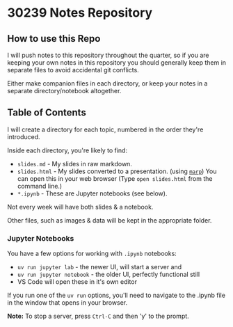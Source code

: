 # 30239 Notes Repository

## How to use this Repo

I will push notes to this repository throughout the quarter, so if you are keeping your own notes in this repository you should generally keep them in separate files to avoid accidental git conflicts.

Either make companion files in each directory, or keep your notes in a separate directory/notebook altogether.

## Table of Contents

I will create a directory for each topic, numbered in the order they're introduced.

Inside each directory, you're likely to find:

- `slides.md` - My slides in raw markdown.
- `slides.html` - My slides converted to a presentation. (using [`marp`](https://marpit.marp.app)) You can open this in your web browser (Type `open slides.html` from the command line.)
- `*.ipynb` - These are Jupyter notebooks (see below).

Not every week will have both slides & a notebook.

Other files, such as images & data will be kept in the appropriate folder.

### Jupyter Notebooks

You have a few options for working with `.ipynb` notebooks:

- `uv run jupyter lab` - the newer UI, will start a server and 
- `uv run jupyter notebook` - the older UI, perfectly functional still
- VS Code will open these in it's own editor

If you run one of the `uv run` options, you'll need to navigate to the .ipynb file in the window that opens in your browser.

**Note:** To stop a server, press `Ctrl-C` and then 'y' to the prompt.
